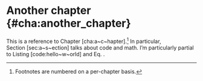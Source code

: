 Another chapter {#cha:another_chapter}
===============

This is a reference to Chapter [cha:a~c~hapter].[^1] In particular,
Section [sec:a~s~ection] talks about code and math. I’m particularly
partial to Listing [code:hello~w~orld] and Eq. .

[^1]: Footnotes are numbered on a per-chapter basis.

